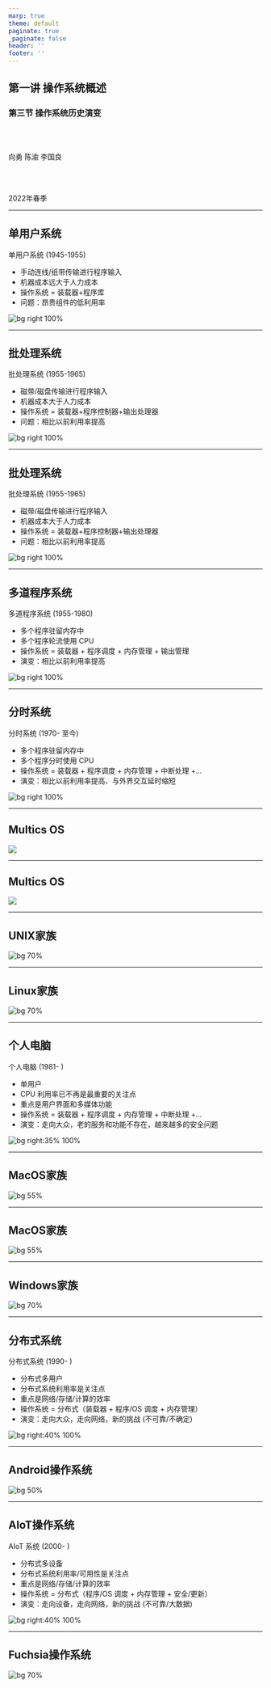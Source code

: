 ```yaml
---
marp: true
theme: default
paginate: true
_paginate: false
header: ''
footer: ''
---
```


<!-- theme: gaia -->
<!-- page_number: true -->
<!-- _class: lead -->

## 第一讲 操作系统概述

### 第三节 操作系统历史演变

<br>
<br>

向勇 陈渝 李国良 

<br>
<br>

2022年春季

---

## 单用户系统

单用户系统 (1945-1955)

- 手动连线/纸带传输进行程序输入
- 机器成本远大于人力成本
- 操作系统 = 装载器+程序库
- 问题：昂贵组件的低利用率

![bg right 100%](./figs/history-single-user-system.png)

---

## 批处理系统

批处理系统 (1955-1965)

- 磁带/磁盘传输进行程序输入
- 机器成本大于人力成本
- 操作系统 = 装载器+程序控制器+输出处理器
- 问题：相比以前利用率提高

![bg right 100%](./figs/history-batch-processing.png)

---

## 批处理系统

批处理系统 (1955-1965)

- 磁带/磁盘传输进行程序输入
- 机器成本大于人力成本
- 操作系统 = 装载器+程序控制器+输出处理器
- 问题：相比以前利用率提高

![bg right 100%](./figs/history-batch-process-graph.png)

---

## 多道程序系统

多道程序系统 (1955-1980)

- 多个程序驻留内存中
- 多个程序轮流使用 CPU
- 操作系统 = 装载器 + 程序调度 + 内存管理 + 输出管理
- 演变：相比以前利用率提高

![bg right 100%](./figs/history-multiprogramming.png)

---

## 分时系统

分时系统 (1970- 至今)  
- 多个程序驻留内存中  
- 多个程序分时使用 CPU  
- 操作系统 = 装载器 + 程序调度 + 内存管理 + 中断处理 +...  
- 演变：相比以前利用率提高、与外界交互延时缩短

![bg right 100%](./figs/history-timesharing.png)

---
## Multics OS

![](./figs/history-multics.png)

---
## Multics OS

![](./figs/multics-intro.png)

---
## UNIX家族

![bg 70%](./figs/unix-family.png)


---
## Linux家族

![bg 70%](./figs/linux-family.png)

---
## 个人电脑

个人电脑 (1981- )
- 单用户
- CPU 利用率已不再是最重要的关注点
- 重点是用户界面和多媒体功能
- 操作系统 = 装载器 + 程序调度 + 内存管理 + 中断处理 +...
- 演变：走向大众，老的服务和功能不存在，越来越多的安全问题

![bg right:35% 100%](./figs/history-pc.png)

---
## MacOS家族

![bg 55%](./figs/macos-family.png)

---
## MacOS家族

![bg 55%](./figs/macos-family-history.png)

---
## Windows家族

![bg 70%](./figs/windows-family.png)

---
## 分布式系统

分布式系统 (1990- )
- 分布式多用户
- 分布式系统利用率是关注点
- 重点是网络/存储/计算的效率
- 操作系统 = 分布式（装载器 + 程序/OS 调度 + 内存管理）
- 演变：走向大众，走向网络，新的挑战 (不可靠/不确定)

![bg right:40% 100%](./figs/history-ds.png)

---
## Android操作系统

![bg 50%](./figs/android-system-architecture.png)

---
## AIoT操作系统

AIoT 系统 (2000- )
- 分布式多设备
- 分布式系统利用率/可用性是关注点
- 重点是网络/存储/计算的效率
- 操作系统 = 分布式（程序/OS 调度 + 内存管理 + 安全/更新）
- 演变：走向设备，走向网络，新的挑战 (不可靠/大数据)


![bg right:40% 100%](./figs/history-aiot.png)

---
## Fuchsia操作系统

![bg 70%](./figs/fuchsia-os-intro.png)
